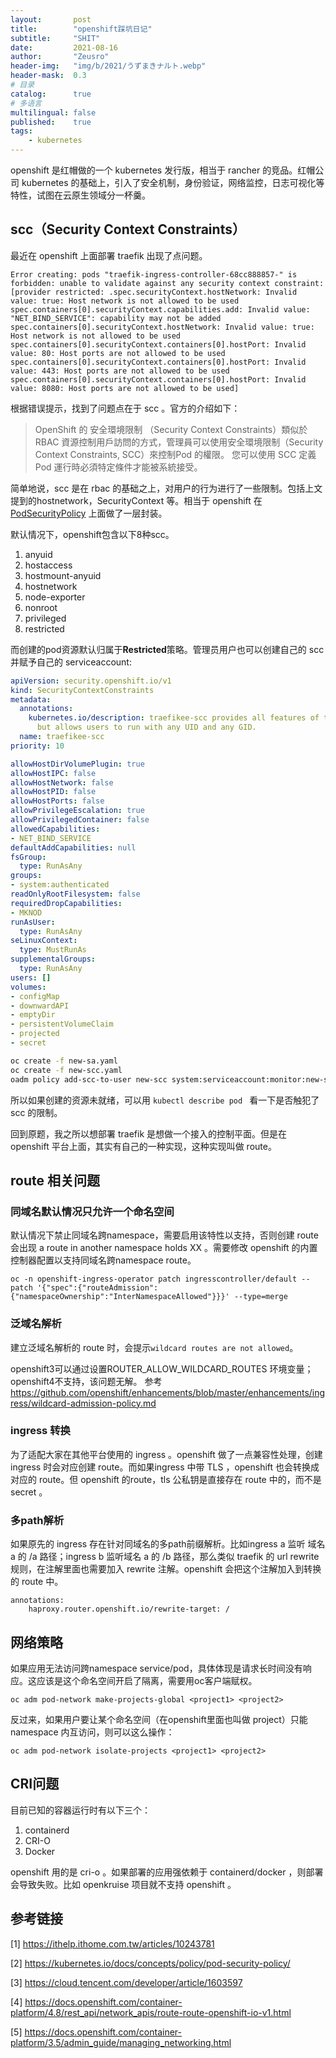 ```yaml
---
layout:       post
title:        "openshift踩坑日记"
subtitle:     "SHIT"
date:         2021-08-16
author:       "Zeusro"
header-img:   "img/b/2021/うずまきナルト.webp"
header-mask:  0.3
# 目录
catalog:      true
# 多语言
multilingual: false
published:    true
tags:
    - kubernetes
---
```



openshift 是红帽做的一个 kubernetes 发行版，相当于 rancher 的竞品。红帽公司 kubernetes 的基础上，引入了安全机制，身份验证，网络监控，日志可视化等特性，试图在云原生领域分一杯羹。

## scc（Security Context Constraints）

最近在 openshift 上面部署 traefik 出现了点问题。


```
Error creating: pods "traefik-ingress-controller-68cc888857-" is forbidden: unable to validate against any security context constraint: [provider restricted: .spec.securityContext.hostNetwork: Invalid value: true: Host network is not allowed to be used 
spec.containers[0].securityContext.capabilities.add: Invalid value: "NET_BIND_SERVICE": capability may not be added 
spec.containers[0].securityContext.hostNetwork: Invalid value: true: Host network is not allowed to be used 
spec.containers[0].securityContext.containers[0].hostPort: Invalid value: 80: Host ports are not allowed to be used 
spec.containers[0].securityContext.containers[0].hostPort: Invalid value: 443: Host ports are not allowed to be used 
spec.containers[0].securityContext.containers[0].hostPort: Invalid value: 8080: Host ports are not allowed to be used]
```

根据错误提示，找到了问题点在于 scc 。官方的介绍如下：

> OpenShift 的 安全環境限制 （Security Context Constraints）類似於 RBAC 資源控制用戶訪問的方式，管理員可以使用安全環境限制（Security Context Constraints, SCC）來控制Pod 的權限。 您可以使用 SCC 定義 Pod 運行時必須特定條件才能被系統接受。

简单地说，scc 是在 rbac 的基础之上，对用户的行为进行了一些限制。包括上文提到的hostnetwork，SecurityContext 等。相当于 openshift 在 [PodSecurityPolicy](https://kubernetes.io/zh/docs/concepts/policy/pod-security-policy/) 上面做了一层封装。

默认情况下，openshift包含以下8种scc。

1. anyuid
1. hostaccess
1. hostmount-anyuid
1. hostnetwork
1. node-exporter
1. nonroot
1. privileged
1. restricted

而创建的pod资源默认归属于**Restricted**策略。管理员用户也可以创建自己的 scc 并赋予自己的 serviceaccount:

```yaml
apiVersion: security.openshift.io/v1
kind: SecurityContextConstraints
metadata:
  annotations:
    kubernetes.io/description: traefikee-scc provides all features of the restricted SCC
      but allows users to run with any UID and any GID.
  name: traefikee-scc
priority: 10

allowHostDirVolumePlugin: true
allowHostIPC: false
allowHostNetwork: false
allowHostPID: false
allowHostPorts: false
allowPrivilegeEscalation: true
allowPrivilegedContainer: false
allowedCapabilities:
- NET_BIND_SERVICE
defaultAddCapabilities: null
fsGroup:
  type: RunAsAny
groups:
- system:authenticated
readOnlyRootFilesystem: false
requiredDropCapabilities:
- MKNOD
runAsUser:
  type: RunAsAny
seLinuxContext:
  type: MustRunAs
supplementalGroups:
  type: RunAsAny
users: []
volumes:
- configMap
- downwardAPI
- emptyDir
- persistentVolumeClaim
- projected
- secret

```

```bash
oc create -f new-sa.yaml
oc create -f new-scc.yaml
oadm policy add-scc-to-user new-scc system:serviceaccount:monitor:new-sa
```

所以如果创建的资源未就绪，可以用 `kubectl describe pod ` 看一下是否触犯了 scc 的限制。

回到原题，我之所以想部署 traefik 是想做一个接入的控制平面。但是在 openshift 平台上面，其实有自己的一种实现，这种实现叫做 route。

## route 相关问题

### 同域名默认情况只允许一个命名空间

默认情况下禁止同域名跨namespace，需要启用该特性以支持，否则创建 route 会出现 a route in another namespace holds XX 。需要修改 openshift 的内置控制器配置以支持同域名跨namespace route。

```
oc -n openshift-ingress-operator patch ingresscontroller/default --patch '{"spec":{"routeAdmission":{"namespaceOwnership":"InterNamespaceAllowed"}}}' --type=merge
```

### 泛域名解析

建立泛域名解析的 route 时，会提示`wildcard routes are not allowed`。

openshift3可以通过设置ROUTER_ALLOW_WILDCARD_ROUTES 环境变量； openshift4不支持，该问题无解。 参考 https://github.com/openshift/enhancements/blob/master/enhancements/ingress/wildcard-admission-policy.md

### ingress 转换

为了适配大家在其他平台使用的 ingress 。openshift 做了一点兼容性处理，创建 ingress 时会对应创建 route。而如果ingress 中带 TLS ，openshift 也会转换成对应的 route。但 openshift 的route，tls 公私钥是直接存在 route 中的，而不是 secret 。

### 多path解析

如果原先的 ingress 存在针对同域名的多path前缀解析。比如ingress a 监听 域名 a 的 /a 路径；ingress b 监听域名 a 的 /b 路径，那么类似 traefik 的 url rewrite 规则，在注解里面也需要加入 rewrite 注解。openshift 会把这个注解加入到转换的 route
 中。

```
annotations:
    haproxy.router.openshift.io/rewrite-target: /
```

## 网络策略

如果应用无法访问跨namespace service/pod，具体体现是请求长时间没有响应。这应该是这个命名空间开启了隔离，需要用oc客户端赋权。

```
oc adm pod-network make-projects-global <project1> <project2>
```

反过来，如果用户要让某个命名空间（在openshift里面也叫做 project）只能namespace 内互访问，则可以这么操作：


```
oc adm pod-network isolate-projects <project1> <project2>
```

## CRI问题

目前已知的容器运行时有以下三个：

1. containerd
1. CRI-O
1. Docker

openshift 用的是 cri-o 。如果部署的应用强依赖于 containerd/docker ，则部署会导致失败。比如 openkruise 项目就不支持 openshift 。

## 参考链接

[1]
https://ithelp.ithome.com.tw/articles/10243781

[2]
https://kubernetes.io/docs/concepts/policy/pod-security-policy/

[3]
https://cloud.tencent.com/developer/article/1603597

[4]
https://docs.openshift.com/container-platform/4.8/rest_api/network_apis/route-route-openshift-io-v1.html

[5]
https://docs.openshift.com/container-platform/3.5/admin_guide/managing_networking.html
